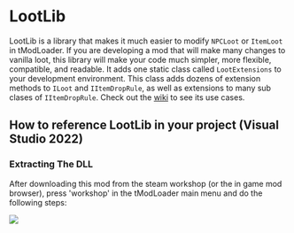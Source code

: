 # LootLib

LootLib is a library that makes it much easier to modify `NPCLoot` or `ItemLoot` in tModLoader. If you are developing a mod that will make many changes to vanilla loot, this
library will make your code much simpler, more flexible, compatible, and readable. It adds one static class called `LootExtensions` 
to your development environment. This class adds dozens of extension methods to `ILoot` and `IItemDropRule`, as well as extensions to many sub clases of `IItemDropRule`. Check out
the [wiki](https://github.com/Garnet-Yeates/LootLib/wiki) to see its use cases. 

## How to reference LootLib in your project (Visual Studio 2022)

### Extracting The DLL
After downloading this mod from the steam workshop (or the in game mod browser), press 'workshop' in the tModLoader main menu and do the following steps:

![](https://i.gyazo.com/595b958a56d4e2e802a5589cfb64ad39.gif)


